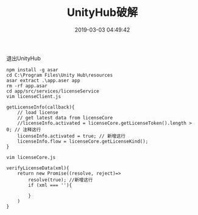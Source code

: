 ﻿---
title: UnityHub破解
date: 2019-03-03 04:49:42
categories:
- Engine
- Unity
---
退出UnityHub

	npm install -g asar
	cd C:\Program Files\Unity Hub\resources
	asar extract .\app.aser app
	rm -rf app.asar
	cd app/src/services/licenseService
	vim licenseClient.js

```
getLicenseInfo(callback){
	// load license
	// get latest data from licenseCore
	//licenseInfo.activated = licenseCore.getLicenseToken().length > 0; // 注释这行
	licenseInfo.activated = true; // 新增这行
	licenseInfo.flow = licenseCore.getLicenseKind();
}
```

	vim licenseCore.js

```
verifyLicenseData(xml){
	return new Promise((resolve, reject)=>
		resolve(true); //新增这行
		if (xml === ''){
		
		}
	)
}
```